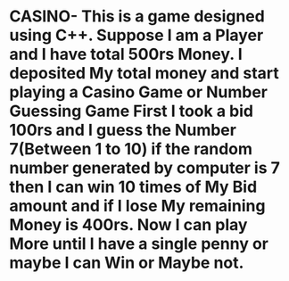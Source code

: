 # CASINO- This is a game designed using C++. Suppose I am a Player and I have total 500rs Money. I deposited My total money and start playing a Casino Game or Number Guessing Game First I took a bid 100rs and I guess the Number 7(Between 1 to 10) if the random number generated by computer is 7 then I can win 10 times of My Bid amount and if I lose My remaining Money is 400rs. Now I can play More until I have a single penny or maybe I can Win or Maybe not.

